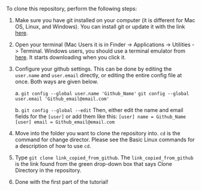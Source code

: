To clone this repository, perform the following steps:
1. Make sure you have git installed on your computer (it is different for Mac OS, Linux, and Windows). You can install git or update it with the link [here](https://git-scm.com/downloads). 

2. Open your terminal (Mac Users it is in Finder -> Applications -> Utilities -> Terminal. Windows users, you should use a terminal emulator from [here](https://gist.github.com/jirutka/99d57c82fa8981f56fb5). It starts downloading when you click it.

3. Configure your github settings. This can be done by editing the `user.name` and `user.email` directly, or editing the entire config file at once. Both ways are given below.

    a. 
    `git config --global user.name 'Github_Name'`
    `git config --global user.email 'Github_email@email.com'`

    b. `git config --global --edit` 
      Then, either edit the name and email fields for the `[user]` or add them like this: 
        `[user]
            name = Github_Name
         [user]
            email = Github_email@email.com`
          
4. Move into the folder you want to clone the repository into. `cd` is the command for change director. Please see the Basic Linux commands for a description of how to use `cd`.

5. Type `git clone link_copied_from_github`. The `link_copied_from_github` is the link found from the green drop-down box that says Clone Directory in the repository.

6. Done with the first part of the tutorial!

